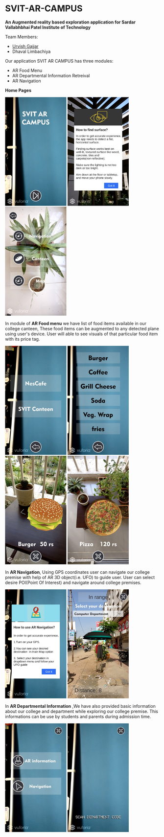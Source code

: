<h1><b>SVIT-AR-CAMPUS</b></h1>
<p><b> An Augmented reality based exploration application for Sardar Vallabhbhai Patel Institute of Technology</b><p>

<p>Team Members:
  <ul>
   <li><a href="https://github.com/urvish19">Urvish Gajjar</a></li>
   <li> Dhaval Limbachiya</li>
   </ul>
 </p>
 <p>
 Our application SVIT AR CAMPUS has three modules:
 <ul>
  <li>AR Food Menu</li>
  <li> AR Departmental Information Retreival</li>
  <li>AR Navigation</li>
</ul></p>
<p><b>Home Pages</b></p>
<p>
<img src="https://github.com/thewall27/SVIT-AR-CAMPUS-1/blob/master/Images/Home%20PAGE.jpg" alt="homepage" width="200"/>
 <img src="https://github.com/thewall27/SVIT-AR-CAMPUS-1/blob/master/Images/Instructions.jpg" alt="Instruction" width="200"/>
  <img src="https://github.com/thewall27/SVIT-AR-CAMPUS-1/blob/master/Images/Menu.jpg" alt="Menu" width="200"/>
</p>
<p>In module of <b>AR Food menu</b> we have list of food items available in our college canteen, These food items can be augmented to any detected plane using user's device. User will able to see visuals of that particular food item with its price tag.</p>
<p>
  <img src="https://github.com/thewall27/SVIT-AR-CAMPUS-1/blob/master/Images/AR%20Food.jpg" alt="AR Food Menu" width="200"/>
  <img src="https://github.com/thewall27/SVIT-AR-CAMPUS-1/blob/master/Images/Food%20menu.jpg" alt="Food Menu" width="200"/>
  <img src="https://github.com/thewall27/SVIT-AR-CAMPUS-1/blob/master/Images/Burger.jpg" alt="Burger" width="200"/>
  <img src="https://github.com/thewall27/SVIT-AR-CAMPUS-1/blob/master/Images/pizza.jpg" alt="Pizza" width="200"/>
</p>
<p>In <b>AR Navigation</b>, Using GPS coordinates user can navigate our college premise with help of AR 3D object(i.e. UFO) to guide user. User can select desire POI(Point Of Interest) and navigate around college premises.</p>
<p>
  <img src="https://github.com/thewall27/SVIT-AR-CAMPUS-1/blob/master/Images/AR%20Nav.jpg" alt="AR Nav" width="200"/>
  <img src="https://github.com/thewall27/SVIT-AR-CAMPUS-1/blob/master/Images/UFO.jpg" alt="UFO" width="200"/>
</p>
<p>In <b>AR Departmental Information</b> ,We have also provided basic information about our college and department while exploring our college premise. This informations can be use by students and parents during admission time.</p>
<p>
  <img src="https://github.com/thewall27/SVIT-AR-CAMPUS-1/blob/master/Images/photo_2020-04-11_10-01-29.jpg" alt="AR option" width="200"/>
  <img src="https://github.com/thewall27/SVIT-AR-CAMPUS-1/blob/master/Images/photo_2020-04-11_10-01-39.jpg" alt="Scan" width="200"/> 
</p>
